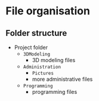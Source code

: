 # File organisation

## Folder structure

- Project folder
  - `3DModeling`
    - 3D modeling files
  - `Administration`
    - `Pictures`
    - more administrative files
  - `Programming`
    - programming files